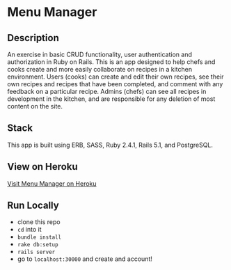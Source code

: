 # Menu Manager

## Description
An exercise in basic CRUD functionality, user authentication and authorization in Ruby on Rails. This is an app designed to help chefs and cooks create and more easily collaborate on recipes in a kitchen environment. Users (cooks) can create and edit their own recipes, see their own recipes and recipes that have been completed, and comment with any feedback on a particular recipe. Admins (chefs) can see all recipes in development in the kitchen, and are responsible for any deletion of most content on the site.

## Stack
This app is built using ERB, SASS, Ruby 2.4.1, Rails 5.1, and PostgreSQL. 

## View on Heroku
[Visit Menu Manager on Heroku](https://secure-coast-59338.herokuapp.com/)

## Run Locally

* clone this repo
* ```cd``` into it
* ```bundle install``` 
* ```rake db:setup```  
* ```rails server```
* go to ```localhost:30000``` and create and account!

